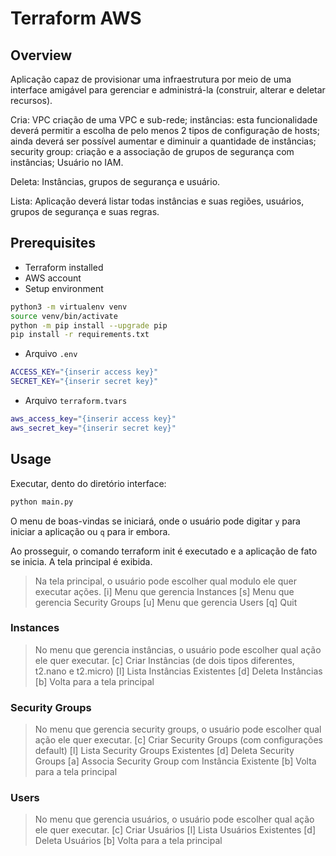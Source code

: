 # Terraform AWS

## Overview

Aplicação capaz de provisionar uma infraestrutura por meio de uma interface amigável para gerenciar e administrá-la (construir, alterar e deletar recursos).

Cria: VPC criação de uma VPC e sub-rede; instâncias: esta funcionalidade deverá permitir a escolha de pelo menos 2 tipos de configuração de hosts; ainda deverá ser possível aumentar e diminuir a quantidade de instâncias; security group: criação e a associação de grupos de segurança com instâncias; Usuário no IAM.

Deleta: Instâncias, grupos de segurança e usuário.

Lista: Aplicação deverá listar todas instâncias e suas regiões, usuários, grupos de segurança e suas regras.

## Prerequisites

- Terraform installed
- AWS account
- Setup environment

````bash
python3 -m virtualenv venv
source venv/bin/activate
python -m pip install --upgrade pip
pip install -r requirements.txt
````
- Arquivo `.env`

````bash
ACCESS_KEY="{inserir access key}"
SECRET_KEY="{inserir secret key}"
````

- Arquivo `terraform.tvars`

````bash
aws_access_key="{inserir access key}"
aws_secret_key="{inserir secret key}"
````

## Usage

Executar, dento do diretório interface:

````bash
python main.py
````

O menu de boas-vindas se iniciará, onde o usuário pode digitar `y` para iniciar a aplicação ou `q` para ir embora.

Ao prosseguir, o comando terraform init é executado e a aplicação de fato se inicia. A tela principal é exibida.


> Na tela principal, o usuário pode escolher qual modulo ele quer executar ações.
> [i] Menu que gerencia Instances
> [s] Menu que gerencia Security Groups
> [u] Menu que gerencia Users
> [q] Quit

### Instances 

> No menu que gerencia instâncias, o usuário pode escolher qual ação ele quer executar.
> [c] Criar Instâncias (de dois tipos diferentes, t2.nano e t2.micro)
> [l] Lista Instâncias Existentes
> [d] Deleta Instâncias
> [b] Volta para a tela principal

### Security Groups 

> No menu que gerencia security groups, o usuário pode escolher qual ação ele quer executar.
> [c] Criar Security Groups (com configurações default)
> [l] Lista Security Groups Existentes
> [d] Deleta Security Groups
> [a] Associa Security Group com Instância Existente
> [b] Volta para a tela principal

### Users 

> No menu que gerencia usuários, o usuário pode escolher qual ação ele quer executar.
> [c] Criar Usuários
> [l] Lista Usuários Existentes
> [d] Deleta Usuários
> [b] Volta para a tela principal
